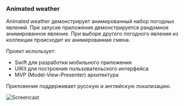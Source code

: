### Animated weather

Animated weather демонстрирует анимированный набор погодных явлений. При запуске приложения демонстрируется рандомное анимированное  явление. При выборе другого погодного явления из коллекции происходит их анимированная смена.

Проект использует:

- Swift для разработки мобильного приложения
- UIKit для построения пользовательского интерфейса
- MVP (Model-View-Presenter) архитектура

Приложение поддерживает русскую и английскую локализацию.

![Screencast](https://github.com/kazarinaJu/weather/blob/main/snow.gif)

